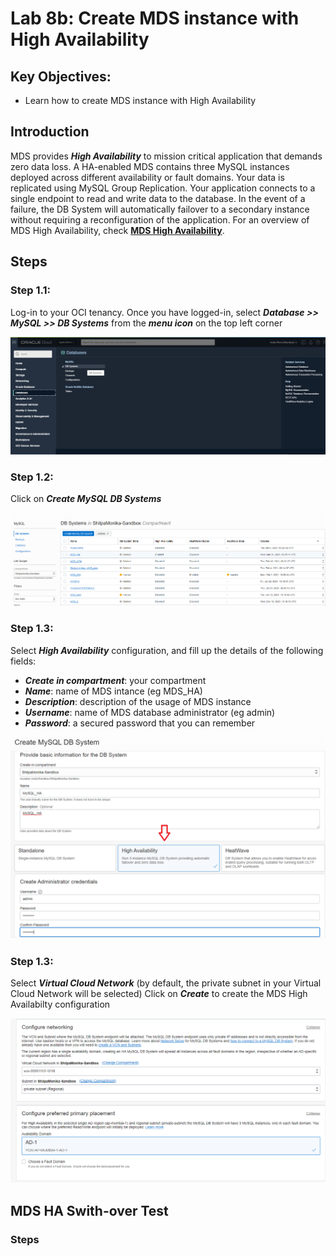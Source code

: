 # Lab 8b: Create MDS instance with High Availability

## Key Objectives:

- Learn how to create MDS instance with High Availability

## Introduction

MDS provides _**High Availability**_ to mission critical application that demands zero data loss. A HA-enabled MDS contains three MySQL instances deployed across different availability or fault domains. Your data is replicated using MySQL Group Replication. Your application connects to a single endpoint to read and write data to the database. In the event of a failure, the DB System will automatically failover to a secondary instance without requiring a reconfiguration of the application.
For an overview of MDS High Availability, check **[MDS High Availability](https://docs.oracle.com/en-us/iaas/mysql-database/doc/business-continuity.html#MYAAS-GUID-2CD8BFB9-30B2-4ED5-BE27-E526DD3F6E0A)**.

## Steps

### **Step 1.1:**
  Log-in to your OCI tenancy. Once you have logged-in, select _**Database >> MySQL >> DB Systems**_ from the _**menu icon**_ on the top left corner
  
![](./images/ha-1.png)

### **Step 1.2:**
 Click on _**Create MySQL DB Systems**_

![](./images/ha-2.png)

### **Step 1.3:** 
 Select _**High Availability**_ configuration, and fill up the details of the following fields:
 * _**Create in compartment**_: your compartment
 * _**Name**_: name of MDS intance (eg MDS_HA)
 * _**Description**_: description of the usage of MDS instance
 * _**Username**_: name of MDS database administrator (eg admin)
 * _**Password**_: a secured password that you can remember

![](./images/ha-3.png)

### **Step 1.3:** 
 Select _**Virtual Cloud Network**_ (by default, the private subnet in your Virtual Cloud Network will be selected)
 Click on _**Create**_ to create the MDS High Availabilty configuration
 
 ![](./images/ha-4.png)

## MDS HA Swith-over Test

### Steps


